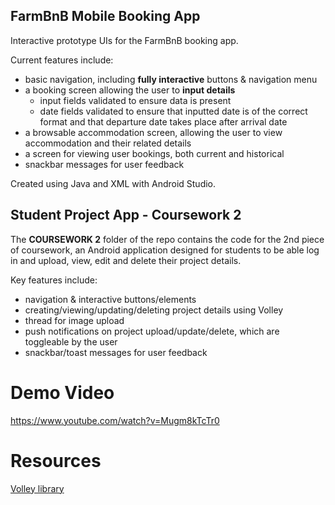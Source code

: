 ## FarmBnB Mobile Booking App
Interactive prototype UIs for the FarmBnB booking app.

Current features include:
- basic navigation, including **fully interactive** buttons & navigation menu
- a booking screen allowing the user to **input details**
  - input fields validated to ensure data is present
  - date fields validated to ensure that inputted date is of the correct format and that departure date takes place after arrival date
- a browsable accommodation screen, allowing the user to view accommodation and their related details
- a screen for viewing user bookings, both current and historical
- snackbar messages for user feedback

Created using Java and XML with Android Studio.

## Student Project App - Coursework 2
The **COURSEWORK 2** folder of the repo contains the code for the 2nd piece of coursework, an Android application designed for students to be able log in and upload, view, edit and delete their project details.

Key features include:
- navigation & interactive buttons/elements
- creating/viewing/updating/deleting project details using Volley
- thread for image upload
- push notifications on project upload/update/delete, which are toggleable by the user
- snackbar/toast messages for user feedback

# Demo Video
https://www.youtube.com/watch?v=Mugm8kTcTr0

# Resources
[Volley library](https://github.com/google/volley)
